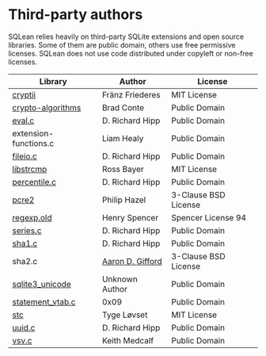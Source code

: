 # Third-party authors

SQLean relies heavily on third-party SQLite extensions and open source libraries. Some of them are public domain, others use free permissive licenses. SQLean does not use code distributed under copyleft or non-free licenses.

| Library                                                                                        | Author                                        | License              |
| ---------------------------------------------------------------------------------------------- | --------------------------------------------- | -------------------- |
| [cryptii](https://github.com/cryptii/cryptii)                                                  | Fränz Friederes                               | MIT License          |
| [crypto-algorithms](https://github.com/B-Con/crypto-algorithms)                                | Brad Conte                                    | Public Domain        |
| [eval.c](https://www.sqlite.org/src/file/ext/misc/eval.c)                                      | D. Richard Hipp                               | Public Domain        |
| extension-functions.c                                                                          | Liam Healy                                    | Public Domain        |
| [fileio.c](https://www.sqlite.org/src/file/ext/misc/fileio.c)                                  | D. Richard Hipp                               | Public Domain        |
| [libstrcmp](https://github.com/Rostepher/libstrcmp)                                            | Ross Bayer                                    | MIT License          |
| [percentile.c](https://sqlite.org/src/file/ext/misc/percentile.c)                              | D. Richard Hipp                               | Public Domain        |
| [pcre2](https://github.com/pcre2project/pcre2)                                                 | Philip Hazel                                  | 3-Clause BSD License |
| [regexp.old](https://github.com/garyhouston/regexp.old)                                        | Henry Spencer                                 | Spencer License 94   |
| [series.c](https://sqlite.org/src/file/ext/misc/series.c)                                      | D. Richard Hipp                               | Public Domain        |
| [sha1.c](https://sqlite.org/src/file/ext/misc/sha1.c)                                          | D. Richard Hipp                               | Public Domain        |
| sha2.c                                                                                         | [Aaron D. Gifford](https://aarongifford.com/) | 3-Clause BSD License |
| [sqlite3_unicode](https://github.com/Zensey/sqlite3_unicode)                                   | Unknown Author                                | Public Domain        |
| [statement_vtab.c](https://github.com/0x09/sqlite-statement-vtab/blob/master/statement_vtab.c) | 0x09                                          | Public Domain        |
| [stc](https://github.com/stclib/stc)                                                           | Tyge Løvset                                   | MIT License          |
| [uuid.c](https://sqlite.org/src/file/ext/misc/uuid.c)                                          | D. Richard Hipp                               | Public Domain        |
| [vsv.c](http://www.dessus.com/files/vsv.c)                                                     | Keith Medcalf                                 | Public Domain        |
